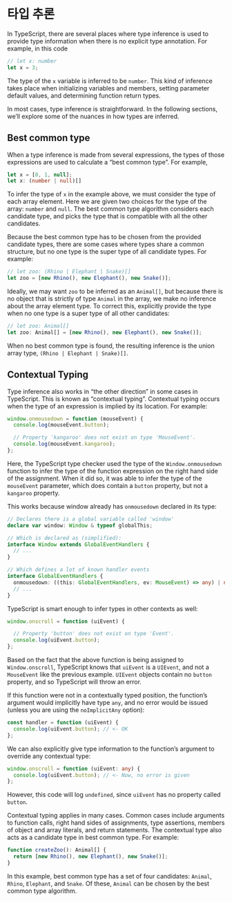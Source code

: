 타입 추론
========

In TypeScript, there are several places where type inference is used to provide type information when there is no explicit type annotation. For example, in this code
```ts
// let x: number
let x = 3;
```

The type of the `x` variable is inferred to be `number`. This kind of inference takes place when initializing variables and members, setting parameter default values, and determining function return types.

In most cases, type inference is straightforward. In the following sections, we’ll explore some of the nuances in how types are inferred.

## Best common type
When a type inference is made from several expressions, the types of those expressions are used to calculate a “best common type”. For example,
```ts
let x = [0, 1, null];
let x: (number | null)[]
```

To infer the type of `x` in the example above, we must consider the type of each array element. Here we are given two choices for the type of the array: `number` and `null`. The best common type algorithm considers each candidate type, and picks the type that is compatible with all the other candidates.

Because the best common type has to be chosen from the provided candidate types, there are some cases where types share a common structure, but no one type is the super type of all candidate types. For example:
```ts
// let zoo: (Rhino | Elephant | Snake)[]
let zoo = [new Rhino(), new Elephant(), new Snake()];
```

Ideally, we may want `zoo` to be inferred as an `Animal[]`, but because there is no object that is strictly of type `Animal` in the array, we make no inference about the array element type. To correct this, explicitly provide the type when no one type is a super type of all other candidates:
```ts
// let zoo: Animal[]
let zoo: Animal[] = [new Rhino(), new Elephant(), new Snake()];
```

When no best common type is found, the resulting inference is the union array type, `(Rhino | Elephant | Snake)[]`.

## Contextual Typing
Type inference also works in “the other direction” in some cases in TypeScript. This is known as “contextual typing”. Contextual typing occurs when the type of an expression is implied by its location. For example:
```ts
window.onmousedown = function (mouseEvent) {
  console.log(mouseEvent.button);

  // Property 'kangaroo' does not exist on type 'MouseEvent'.
  console.log(mouseEvent.kangaroo);
};
```

Here, the TypeScript type checker used the type of the `Window.onmousedown` function to infer the type of the function expression on the right hand side of the assignment. When it did so, it was able to infer the type of the `mouseEvent` parameter, which does contain a `button` property, but not a `kangaroo` property.

This works because window already has `onmousedown` declared in its type:
```ts
// Declares there is a global variable called 'window'
declare var window: Window & typeof globalThis;

// Which is declared as (simplified):
interface Window extends GlobalEventHandlers {
  // ...
}

// Which defines a lot of known handler events
interface GlobalEventHandlers {
  onmousedown: ((this: GlobalEventHandlers, ev: MouseEvent) => any) | null;
  // ...
}
```

TypeScript is smart enough to infer types in other contexts as well:
```ts
window.onscroll = function (uiEvent) {

  // Property 'button' does not exist on type 'Event'.
  console.log(uiEvent.button);
};
```

Based on the fact that the above function is being assigned to `Window.onscroll`, TypeScript knows that `uiEvent` is a `UIEvent`, and not a `MouseEvent` like the previous example. `UIEvent` objects contain no `button` property, and so TypeScript will throw an error.

If this function were not in a contextually typed position, the function’s argument would implicitly have type `any`, and no error would be issued (unless you are using the `noImplicitAny` option):
```ts
const handler = function (uiEvent) {
  console.log(uiEvent.button); // <- OK
};
```

We can also explicitly give type information to the function’s argument to override any contextual type:
```ts
window.onscroll = function (uiEvent: any) {
  console.log(uiEvent.button); // <- Now, no error is given
};
```

However, this code will log `undefined`, since `uiEvent` has no property called `button`.

Contextual typing applies in many cases. Common cases include arguments to function calls, right hand sides of assignments, type assertions, members of object and array literals, and return statements. The contextual type also acts as a candidate type in best common type. For example:
```ts
function createZoo(): Animal[] {
  return [new Rhino(), new Elephant(), new Snake()];
}
```

In this example, best common type has a set of four candidates: `Animal`, `Rhino`, `Elephant`, and `Snake`. Of these, `Animal` can be chosen by the best common type algorithm.
